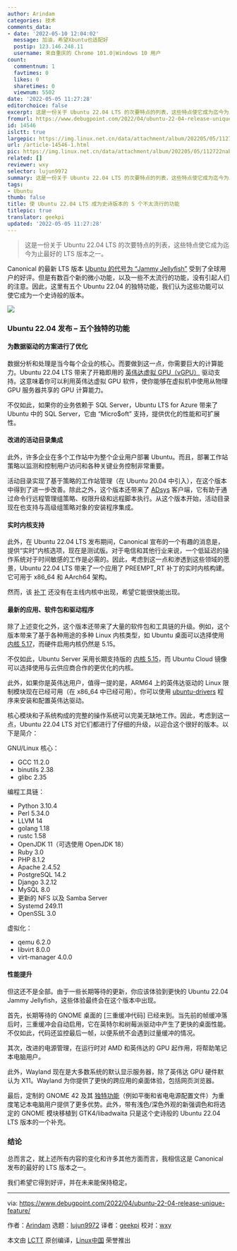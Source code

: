 ```yaml
---
author: Arindam
categories: 技术
comments_data:
- date: '2022-05-10 12:04:02'
  message: 加油，希望Xbuntu也适配好
  postip: 123.146.248.11
  username: 来自重庆的 Chrome 101.0|Windows 10 用户
count:
  commentnum: 1
  favtimes: 0
  likes: 0
  sharetimes: 0
  viewnum: 5502
date: '2022-05-05 11:27:28'
editorchoice: false
excerpt: 这是一份关于 Ubuntu 22.04 LTS 的次要特点的列表，这些特点使它成为迄今为止最好的 LTS 版本之一。
fromurl: https://www.debugpoint.com/2022/04/ubuntu-22-04-release-unique-feature/
id: 14546
islctt: true
largepic: https://img.linux.net.cn/data/attachment/album/202205/05/112722nabll6gs7s6sgzdr.jpg
url: /article-14546-1.html
pic: https://img.linux.net.cn/data/attachment/album/202205/05/112722nabll6gs7s6sgzdr.jpg.thumb.jpg
related: []
reviewer: wxy
selector: lujun9972
summary: 这是一份关于 Ubuntu 22.04 LTS 的次要特点的列表，这些特点使它成为迄今为止最好的 LTS 版本之一。
tags:
- Ubuntu
thumb: false
title: 使 Ubuntu 22.04 LTS 成为史诗版本的 5 个不太流行的功能
titlepic: true
translator: geekpi
updated: '2022-05-05 11:27:28'
---
```



> 
> 这是一份关于 Ubuntu 22.04 LTS 的次要特点的列表，这些特点使它成为迄今为止最好的 LTS 版本之一。
> 
> 
> 


Canonical 的最新 LTS 版本 [Ubuntu 的代号为 “Jammy Jellyfish”](https://www.debugpoint.com/2022/01/ubuntu-22-04-lts/) 受到了全球用户的好评。但是有数百个新的微小功能，以及一些不太流行的功能，没有引起人们的注意。因此，这里有五个 Ubuntu 22.04 的独特功能，我们认为这些功能可以使它成为一个史诗般的版本。


![](/data/attachment/album/202205/05/112722nabll6gs7s6sgzdr.jpg)


### Ubuntu 22.04 发布 – 五个独特的功能


#### 为数据驱动的方案进行了优化


数据分析和处理是当今每个企业的核心。而要做到这一点，你需要巨大的计算能力。Ubuntu 22.04 LTS 带来了开箱即用的 [英伟达虚拟 GPU（vGPU）](https://docs.xn--cpq367j69h.com/grid/latest/grid-vgpu-release-notes-ubuntu/index.html) 驱动支持。这意味着你可以利用英伟达虚拟 GPU 软件，使你能够在虚拟机中使用从物理 GPU 服务器共享的 GPU 计算能力。


不仅如此，如果你的业务依赖于 SQL Server，Ubuntu LTS for Azure 带来了 Ubuntu 中的 SQL Server，它由 “Micro$oft” 支持，提供优化的性能和可扩展性。


#### 改进的活动目录集成


此外，许多企业在多个工作站中为整个企业用户部署 Ubuntu。而且，部署工作站策略以监测和控制用户访问和各种关键业务控制非常重要。


活动目录实现了基于策略的工作站管理（在 Ubuntu 20.04 中引入），在这个版本中得到了进一步改善。除此之外，这个版本还带来了 [ADsys](https://github.com/ubuntu/adsys) 客户端，它有助于通过命令行远程管理组策略、权限升级和远程脚本执行。从这个版本开始，活动目录现在也支持与高级组策略对象的安装程序集成。


#### 实时内核支持


此外，在 Ubuntu 22.04 LTS 发布期间，Canonical 宣布的一个有趣的消息是，提供“实时”内核选项，现在是测试版。对于电信和其他行业来说，一个低延迟的操作系统对于时间敏感的工作是必需的。因此，考虑到这一点和渗透到这些领域的愿景，Ubuntu 22.04 LTS 带来了一个应用了 PREEMPT\_RT 补丁的实时内核构建。它可用于 x86\_64 和 AArch64 架构。


然而，该 [补丁](https://git.kernel.org/pub/scm/linux/kernel/git/rt/linux-stable-rt.git/) 还没有在主线内核中出现，希望它能很快能出现。


#### 最新的应用、软件包和驱动程序


除了上述变化之外，这个版本还带来了大量的软件包和工具链的升级。例如，这个版本带来了基于各种用途的多种 Linux 内核类型，如 Ubuntu 桌面可以选择使用 [内核 5.17](https://www.debugpoint.com/2022/03/linux-kernel-5-17/)，而硬件启用内核仍然是 5.15。


不仅如此，Ubuntu Server 采用长期支持版的 [内核 5.15](https://www.debugpoint.com/2021/11/linux-kernel-5-15/)，而 Ubuntu Cloud 镜像可以选择使用与云供应商合作的更优化的内核。


此外，如果你是英伟达用户，值得一提的是，ARM64 上的英伟达驱动的 Linux 限制模块现在已经可用（在 x86\_64 中已经可用）。你可以使用 [ubuntu-drivers](https://launchpad.net/ubuntu/+source/ubuntu-drivers-common) 程序来安装和配置英伟达驱动。


核心模块和子系统构成的完整的操作系统可以完美无缺地工作。因此，考虑到这一点，Ubuntu 22.04 LTS 对它们都进行了仔细的升级，以迎合这个很好的版本。以下是简介：


GNU/Linux 核心：


* GCC 11.2.0
* binutils 2.38
* glibc 2.35


编程工具链：


* Python 3.10.4
* Perl 5.34.0
* LLVM 14
* golang 1.18
* rustc 1.58
* OpenJDK 11（可选使用 OpenJDK 18）
* Ruby 3.0
* PHP 8.1.2
* Apache 2.4.52
* PostgreSQL 14.2
* Django 3.2.12
* MySQL 8.0
* 更新的 NFS 以及 Samba Server
* Systemd 249.11
* OpenSSL 3.0


虚拟化：


* qemu 6.2.0
* libvirt 8.0.0
* virt-manager 4.0.0


#### 性能提升


但这还不是全部。由于一些长期等待的更新，你应该体验到更快的 Ubuntu 22.04 Jammy Jellyfish，这些体验最终会在这个版本中出现。


首先，长期等待的 GNOME 桌面的 [三重缓冲代码] 已经来到。当先前的帧缓冲落后时，三重缓冲会自动启用，它在英特尔和树莓派驱动中产生了更快的桌面性能。不仅如此，代码还监控最后一帧，以便系统不会遇到过量缓冲的情况。


其次，改进的电源管理，在运行时对 AMD 和英伟达的 GPU 起作用，将帮助笔记本电脑用户。


此外，Wayland 现在是大多数系统的默认显示服务器，除了英伟达 GPU 硬件默认为 X11。Wayland 为你提供了更快的跨应用的桌面体验，包括网页浏览器。


最后，定制的 GNOME 42 及其 [独特功能](https://www.debugpoint.com/2022/03/gnome-42-release/)（例如平衡和省电电源配置文件）为重度笔记本电脑用户提供了更多优势。此外，带有浅色/深色外观的新强调色和将选定的 GNOME 模块移植到 GTK4/libadwaita 只是这个史诗般的 Ubuntu 22.04 LTS 版本的一个补充。


### 结论


总而言之，就上述所有内容的变化和许多其他方面而言，我相信这是 Canonical 发布的最好的 LTS 版本之一。


我们希望它得到好评，并在未来能保持稳定。




---


via: <https://www.debugpoint.com/2022/04/ubuntu-22-04-release-unique-feature/>


作者：[Arindam](https://www.debugpoint.com/author/admin1/) 选题：[lujun9972](https://github.com/lujun9972) 译者：[geekpi](https://github.com/geekpi) 校对：[wxy](https://github.com/wxy)


本文由 [LCTT](https://github.com/LCTT/TranslateProject) 原创编译，[Linux中国](https://linux.cn/) 荣誉推出